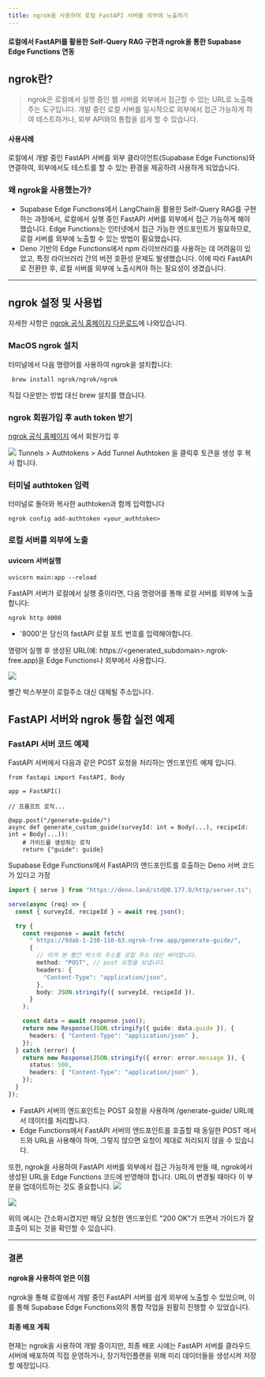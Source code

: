 ```yaml
---
title: ngrok을 사용하여 로컬 FastAPI 서버를 외부에 노출하기
---
```


#### 로컬에서 FastAPI를 활용한 Self-Query RAG 구현과 ngrok을 통한 Supabase Edge Functions 연동

## ngrok란?

> ngrok은 로컬에서 실행 중인 웹 서버를 외부에서 접근할 수 있는 URL로 노출해주는 도구입니다. 개발 중인 로컬 서버를 일시적으로 외부에서 접근 가능하게 하여 테스트하거나, 외부 API와의 통합을 쉽게 할 수 있습니다.

#### 사용사례

로컬에서 개발 중인 FastAPI 서버를 외부 클라이언트(Supabase Edge Functions)와 연결하여, 외부에서도 테스트를 할 수 있는 환경을 제공하려 사용하게 되었습니다.

### 왜 ngrok을 사용했는가?

- Supabase Edge Functions에서 LangChain을 활용한 Self-Query RAG를 구현하는 과정에서, 로컬에서 실행 중인 FastAPI 서버를 외부에서 접근 가능하게 해야 했습니다. Edge Functions는 인터넷에서 접근 가능한 엔드포인트가 필요하므로, 로컬 서버를 외부에 노출할 수 있는 방법이 필요했습니다.
- Deno 기반의 Edge Functions에서 npm 라이브러리를 사용하는 데 어려움이 있었고, 특정 라이브러리 간의 버전 호환성 문제도 발생했습니다. 이에 따라 FastAPI로 전환한 후, 로컬 서버를 외부에 노출시켜야 하는 필요성이 생겼습니다.

---

## ngrok 설정 및 사용법

자세한 사항은 [ngrok 공식 홈페이지 다운로드](https://ngrok.com/download)에 나와있습니다.

### MacOS ngrok 설치

터미널에서 다음 명령어를 사용하여 ngrok을 설치합니다:

```terminal
 brew install ngrok/ngrok/ngrok
```

직접 다운받는 방법 대신 brew 설치를 했습니다.

### ngrok 회원가입 후 auth token 받기

[ngrok 공식 홈페이지](https://ngrok.com) 에서 회원가입 후

![](https://velog.velcdn.com/images/looa0807/post/11d3a4f8-bbb9-4cfc-8d29-8a8429a24292/image.png)
Tunnels > Authtokens > Add Tunnel Authtoken 을 클릭후 토큰을 생성 후 복사 합니다.

### 터미널 authtoken 입력

터미널로 돌아와 복사한 authtoken과 함께 입력합니다

```terminal
ngrok config add-authtoken <your_authtoken>
```

### 로컬 서버를 외부에 노출

#### uvicorn 서버실행

```terminal
uvicorn main:app --reload
```

FastAPI 서버가 로컬에서 실행 중이라면, 다음 명령어를 통해 로컬 서버를 외부에 노출합니다:

```terminal
ngrok http 8000
```

- '8000'은 당신의 fastAPI 로컬 포트 번호를 입력해야합니다.

명령어 실행 후 생성된 URL(예: https://<generated_subdomain>.ngrok-free.app)을 Edge Functions나 외부에서 사용합니다.

![](https://velog.velcdn.com/images/looa0807/post/0374eb90-e8a5-4768-8459-ddcaa4413849/image.png)

빨간 박스부분이 로컬주소 대신 대체될 주소입니다.

## FastAPI 서버와 ngrok 통합 실전 예제

### FastAPI 서버 코드 예제

FastAPI 서버에서 다음과 같은 POST 요청을 처리하는 엔드포인트 예제 입니다.

```
from fastapi import FastAPI, Body

app = FastAPI()

// 프롬프트 로직...

@app.post("/generate-guide/")
async def generate_custom_guide(surveyId: int = Body(...), recipeId: int = Body(...)):
    # 가이드를 생성하는 로직
    return {"guide": guide}
```

Supabase Edge Functions에서 FastAPI의 엔드포인트를 호출하는 Deno 서버 코드가 있다고 가정

```typescript
import { serve } from "https://deno.land/std@0.177.0/http/server.ts";

serve(async (req) => {
  const { surveyId, recipeId } = await req.json();

  try {
    const response = await fetch(
      " https://9dab-1-230-118-63.ngrok-free.app/generate-guide/",
      {
        // 아까 본 빨간 박스의 주소를 로컬 주소 대신 써야합니다.
        method: "POST", // post 요청을 보냅니다.
        headers: {
          "Content-Type": "application/json",
        },
        body: JSON.stringify({ surveyId, recipeId }),
      }
    );

    const data = await response.json();
    return new Response(JSON.stringify({ guide: data.guide }), {
      headers: { "Content-Type": "application/json" },
    });
  } catch (error) {
    return new Response(JSON.stringify({ error: error.message }), {
      status: 500,
      headers: { "Content-Type": "application/json" },
    });
  }
});
```

- FastAPI 서버의 엔드포인트는 POST 요청을 사용하며 /generate-guide/ URL에서 데이터를 처리합니다.
- Edge Functions에서 FastAPI 서버의 엔드포인트를 호출할 때 동일한 POST 메서드와 URL을 사용해야 하며, 그렇지 않으면 요청이 제대로 처리되지 않을 수 있습니다.

또한, ngrok을 사용하여 FastAPI 서버를 외부에서 접근 가능하게 만들 때, ngrok에서 생성된 URL을 Edge Functions 코드에 반영해야 합니다. URL이 변경될 때마다 이 부분을 업데이트하는 것도 중요합니다.
![](https://velog.velcdn.com/images/looa0807/post/7ca095bb-dc33-4441-91ac-ce66b1e6b0e7/image.png)

![](https://velog.velcdn.com/images/looa0807/post/e84c01cf-2625-4752-b5c0-c956fdebe25a/image.png)

위의 예시는 간소화시켰지만 해당 요청한 엔드포인트 "200 OK"가 뜨면서 가이드가 잘 호출이 되는 것을 확인할 수 있습니다.

---

### 결론

#### ngrok을 사용하여 얻은 이점

ngrok을 통해 로컬에서 개발 중인 FastAPI 서버를 쉽게 외부에 노출할 수 있었으며, 이를 통해 Supabase Edge Functions와의 통합 작업을 원활히 진행할 수 있었습니다.

#### 최종 배포 계획

현재는 ngrok을 사용하여 개발 중이지만, 최종 배포 시에는 FastAPI 서버를 클라우드 서버에 배포하여 직접 운영하거나, 장기적인플랜을 위해 미리 데이터들을 생성시켜 저장할 예정입니다.
